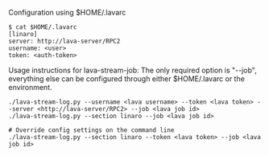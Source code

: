 Configuration using $HOME/.lavarc

```
$ cat $HOME/.lavarc
[linaro]
server: http://lava-server/RPC2
username: <user>
token: <auth-token>
```

Usage instructions for lava-stream-job:
The only required option is "--job", everything else can be configured through either $HOME/.lavarc or the environment.
```
./lava-stream-log.py --username <lava username> --token <lava token> --server <http://lava-server/RPC2> --job <lava job id>
./lava-stream-log.py --section linaro --job <lava job id>

# Override config settings on the command line
./lava-stream-log.py --section linaro --token <lava token> --job <lava job id>
```
